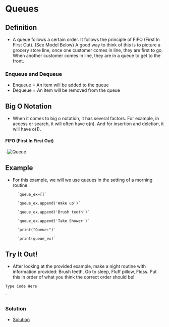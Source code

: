 # Queues

## Definition
- A queue follows a certain order. It follows the principle of
FIFO (First In First Out). (See Model Below) A good way to 
think of this is to picture a grocery store line, once one 
customer comes in line, they are first to go. When another 
customer comes in line, they are in a queue to get to 
the front. 

### Enqueue and Dequeue
- Enqueue = An item will be added to the queue
- Dequeue = An item will be removed from the queue

## Big O Notation
- When it comes to big o notation, it has several factors. For example, in access or search, it will often have o(n). And for insertion and deletion, it will have o(1).


#### FIFO (First In First Out)
-![Queue](https://encrypted-tbn0.gstatic.com/images?q=tbn:ANd9GcSeQ7WxU65fRHiA2-w1Qz6GsT8HyYIDegYRDQ&usqp=CAU)



## Example
- For this example, we will we use queues in the setting of a morning routine. 
 
        `queue_ex=[]`

        `queue_ex.append('Wake up')`

        `queue_ex.append('Brush teeth')`

        `queue_ex.append('Take Shower')`

        `print("Queue:")`

        `print(queue_ex)`

## Try It Out!
- After looking at the provided example, make a night routine with information provided: Brush teeth, Go to sleep, Fluff pillow, Floss. Put this in order of what you think the correct order should be!

`Type Code Here`


`

### Solution
- [Solution](queuesolution.md)